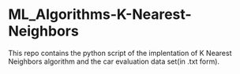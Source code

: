 # ML_Algorithms-K-Nearest-Neighbors
This repo contains the python script of the implentation of K Nearest Neighbors algorithm and the car evaluation data set(in .txt form).
